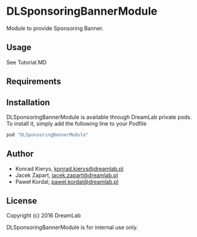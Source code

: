 # DLSponsoringBannerModule

Module to provide Sponsoring Banner.

## Usage

See Tutorial.MD

## Requirements

## Installation

DLSponsoringBannerModule is available through DreamLab private pods. To install it, simply add the following line to your Podfile

```ruby
pod "DLSponsoringBannerModule"
```

## Author

* Konrad Kierys, konrad.kierys@dreamlab.pl
* Jacek Zapart, jacek.zapart@dreamlab.pl
* Paweł Kordal, pawel.kordal@dreamlab.pl

## License

Copyright (c) 2016 DreamLab

DLSponsoringBannerModule is for internal use only.
